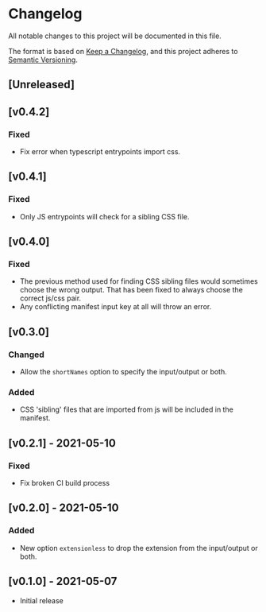 # Changelog
All notable changes to this project will be documented in this file.

The format is based on [Keep a Changelog](https://keepachangelog.com/en/1.0.0/),
and this project adheres to [Semantic Versioning](https://semver.org/spec/v2.0.0.html).

## [Unreleased]

## [v0.4.2]
### Fixed
- Fix error when typescript entrypoints import css.

## [v0.4.1]
### Fixed
- Only JS entrypoints will check for a sibling CSS file.

## [v0.4.0]
### Fixed
- The previous method used for finding CSS sibling files would sometimes choose the wrong output. That has been fixed to always choose the correct js/css pair.
- Any conflicting manifest input key at all will throw an error.

## [v0.3.0]
### Changed
- Allow the `shortNames` option to specify the input/output or both.
### Added
- CSS 'sibling' files that are imported from js will be included in the manifest.

## [v0.2.1] - 2021-05-10
### Fixed
- Fix broken CI build process

## [v0.2.0] - 2021-05-10
### Added
- New option `extensionless` to drop the extension from the input/output or both.

## [v0.1.0] - 2021-05-07
- Initial release
